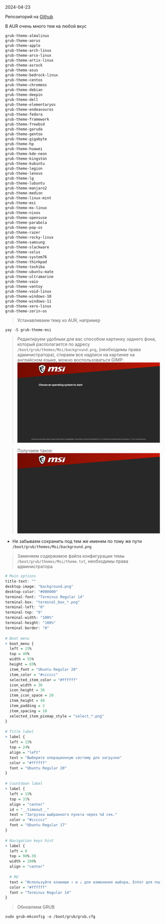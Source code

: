 2024-04-23

Репозиторий на [Github](https://github.com/AdisonCavani/distro-grub-themes/)

В AUR очень много тем на любой вкус
```
grub-theme-almalinux
grub-theme-aorus
grub-theme-apple
grub-theme-arch-linux
grub-theme-arco-linux
grub-theme-artix-linux
grub-theme-asrock
grub-theme-asus
grub-theme-bedrock-linux
grub-theme-centos
grub-theme-chromeos
grub-theme-debian
grub-theme-deepin
grub-theme-dell
grub-theme-elementaryos
grub-theme-endeavouros
grub-theme-fedora
grub-theme-framework
grub-theme-freebsd
grub-theme-garuda
grub-theme-gentoo
grub-theme-gigabyte
grub-theme-hp
grub-theme-huawei
grub-theme-kde-neon
grub-theme-kingston
grub-theme-kubuntu
grub-theme-legion
grub-theme-lenovo
grub-theme-lg
grub-theme-lubuntu
grub-theme-manjaro2
grub-theme-medion
grub-theme-linux-mint
grub-theme-msi
grub-theme-mx-linux
grub-theme-nixos
grub-theme-opensuse
grub-theme-parabola
grub-theme-pop-os
grub-theme-razer
grub-theme-rocky-linux
grub-theme-samsung
grub-theme-slackware
grub-theme-solus
grub-theme-system76
grub-theme-thinkpad
grub-theme-toshiba
grub-theme-ubuntu-mate
grub-theme-ultramarine
grub-theme-vaio
grub-theme-ventoy
grub-theme-void-linux
grub-theme-windows-10
grub-theme-windows-11
grub-theme-xero-linux
grub-theme-zorin-os
```

>Устанавливаем тему из AUR, например 
```shell
yay -S grub-theme-msi
```

>Редактируем удобным для вас способом картинку заднего фона, который располагается по адресу `/boot/grub/themes/Msi/background.png`, (необходимы права администратора),
стираем все надписи на картинке на английском языке, можно воспользоваться GIMP:
![|800](/Media/Pictures/Grub2_Theme/image_1.png)

>Получаем такое:
![|800](/Media/Pictures/Grub2_Theme/image_2.png)

- Не забываем сохранить под тем же именем по тому же пути `/boot/grub/themes/Msi/background.png`

>Заменяем содержимое файла конфигурации темы `/boot/grub/themes/Msi/theme.txt`, необходимы права администратора
```q
# Main options
title-text: ""
desktop-image: "background.png"
desktop-color: "#000000"
terminal-font: "Terminus Regular 14"
terminal-box: "terminal_box_*.png"
terminal-left: "0"
terminal-top: "0"
terminal-width: "100%"
terminal-height: "100%"
terminal-border: "0"

# Boot menu
+ boot_menu {
  left = 15%
  top = 40%
  width = 55%
  height = 65%
  item_font = "Ubuntu Regular 20"
  item_color = "#cccccc"
  selected_item_color = "#ffffff"
  icon_width = 36
  icon_height = 36
  item_icon_space = 20
  item_height = 40
  item_padding = 2
  item_spacing = 10
  selected_item_pixmap_style = "select_*.png"
}

# Title label
+ label {
  left = 15%
  top = 24%
  align = "left"
  text = "Выберите операционную систему для загрузки"
  color = "#ffffff"
  font = "Ubuntu Regular 20"
}

# Countdown label
+ label {
  left = 15%
  top = 31%
  align = "center"
  id = "__timeout__"
  text = "Загрузка выбранного пункта через %d сек."
  color = "#cccccc"
  font = "Ubuntu Regular 17"
}

# Navigation keys hint
+ label {
  left = 0
  top = 98%-30
  width = 100%
  align = "center"

  # RU
  text = "Используйте клавиши ↑ и ↓ для изменения выбора, Enter для подтверждения"
  color = "#ffffff"
  font = "Terminus Regular 14"
}
```

>Обновляем GRUB
```shell
sudo grub-mkconfig -o /boot/grub/grub.cfg
```

